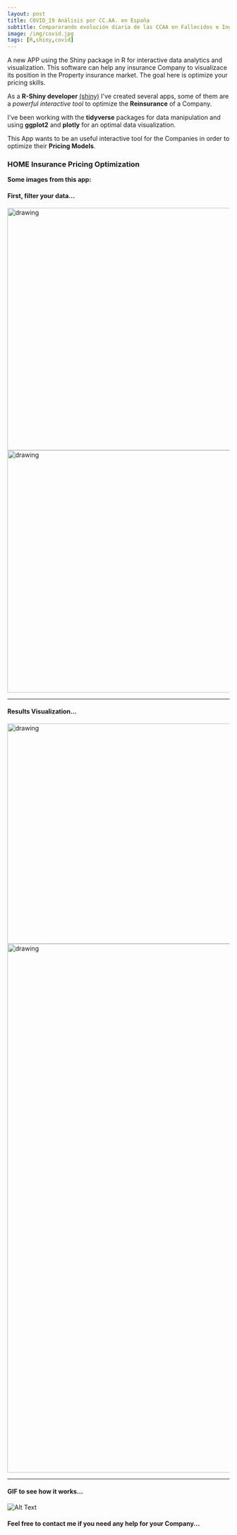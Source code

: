 ```yaml
---
layout: post
title: COVID_19 Análisis por CC.AA. en España
subtitle: Compararando evolución diaria de las CCAA en Fallecidos e Ingresados en UCI
image: /img/covid.jpg
tags: [R,shiny,covid]
---
```


A new APP using the Shiny package in R for interactive data analytics and visualization. This software can help any insurance Company to visualizace its position in the Property insurance market. The goal here is optimize your pricing skills.  

As a **R-Shiny developer** [(shiny)](http://shiny.rstudio.com/tutorial/) I've created several apps, some of them are a *powerful interactive tool* to optimize the **Reinsurance** of a Company.

I've been working with the **tidyverse** packages for data manipulation and using **ggplot2** and **plotly** for an optimal data visualization. 

This App wants to be an useful interactive tool for the Companies in order to optimize their **Pricing Models**. 

### HOME Insurance Pricing Optimization
**Some images from this app:**

#### First, filter your data...
<img src="https://i.ibb.co/x5jdm81/regions.png" alt="drawing" height="550" width="750"/>
<br>
<img src="https://i.ibb.co/2tNJqKK/regions-x-millon.png" alt="drawing" height="550" width="750"/>

* * *

#### Results Visualization...
<img src="https://i.ibb.co/M8PPjtf/plot-evo-cat.png" alt="drawing" height="500" width="600"/>
<br>
<img src="https://i.ibb.co/gtzpVLM/plot-evo-ccaa.png" alt="drawing" width="1200"/>

* * *

#### GIF to see how it works...

![Alt Text](https://i.imgur.com/bovzk1A.gif)


#### Feel free to contact me if you need any help for your Company...
